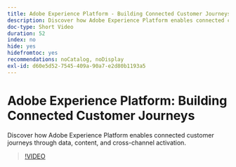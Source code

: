 ```yaml
---
title: Adobe Experience Platform - Building Connected Customer Journeys
description: Discover how Adobe Experience Platform enables connected customer journeys through data, content, and cross-channel activation.
doc-type: Short Video
duration: 52
index: no
hide: yes
hidefromtoc: yes
recommendations: noCatalog, noDisplay
exl-id: d60e5d52-7545-409a-90a7-e2d80b1193a5
---
```

# Adobe Experience Platform: Building Connected Customer Journeys

Discover how Adobe Experience Platform enables connected customer journeys through data, content, and cross-channel activation.

<!-- 62_S655_3442541_51_adobe-experience-platform-building-connected-customer-journeys -->
>[!VIDEO](https://video.tv.adobe.com/v/3458326/?learn=on&enablevpops=true)
